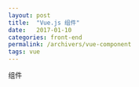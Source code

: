 ```yaml
---
layout: post
title:  "Vue.js 组件"
date:   2017-01-10
categories: front-end
permalink: /archivers/vue-component
tags: vue
---
```


组件

















